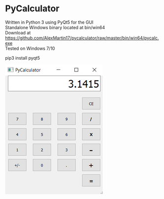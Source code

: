 # PyCalculator

Written in Python 3 using PyQt5 for the GUI<br>
Standalone Windows binary located at bin/win64<br>
Download at https://github.com/AlexMartin17/pycalculator/raw/master/bin/win64/pycalc.exe<br>
Tested on Windows 7/10

pip3 install pyqt5<br>

<img src="https://raw.githubusercontent.com/AlexMartin17/pycalculator/master/img/sample1.png">
